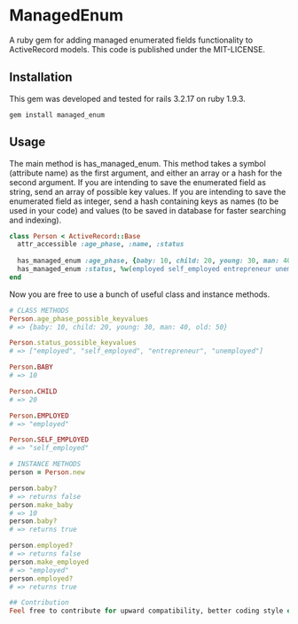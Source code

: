 # ManagedEnum

A ruby gem for adding managed enumerated fields functionality to ActiveRecord models. This code is published under the MIT-LICENSE.

## Installation

This gem was developed and tested for rails 3.2.17 on ruby 1.9.3.
```
gem install managed_enum
```

## Usage

The main method is has_managed_enum. This method takes a symbol (attribute name) as the first argument, and either 
an array or a hash for the second argument. If you are intending to save the enumerated field as string, send an array 
of possible key values. If you are intending to save the enumerated field as integer, send a hash containing keys as 
names (to be used in your code) and values (to be saved in database for faster searching and indexing).

```ruby
class Person < ActiveRecord::Base
  attr_accessible :age_phase, :name, :status
  
  has_managed_enum :age_phase, {baby: 10, child: 20, young: 30, man: 40, old: 50}
  has_managed_enum :status, %w(employed self_employed entrepreneur unemployed)
end
```
Now you are free to use a bunch of useful class and instance methods.

```ruby
# CLASS METHODS
Person.age_phase_possible_keyvalues
# => {baby: 10, child: 20, young: 30, man: 40, old: 50}

Person.status_possible_keyvalues
# => ["employed", "self_employed", "entrepreneur", "unemployed"]

Person.BABY
# => 10

Person.CHILD
# => 20

Person.EMPLOYED
# => "employed"

Person.SELF_EMPLOYED
# => "self_employed"

# INSTANCE METHODS
person = Person.new

person.baby?
# => returns false
person.make_baby
# => 10
person.baby?
# => returns true

person.employed?
# => returns false
person.make_employed
# => "employed"
person.employed?
# => returns true

## Contribution
Feel free to contribute for upward compatibility, better coding style or adding functionality. 